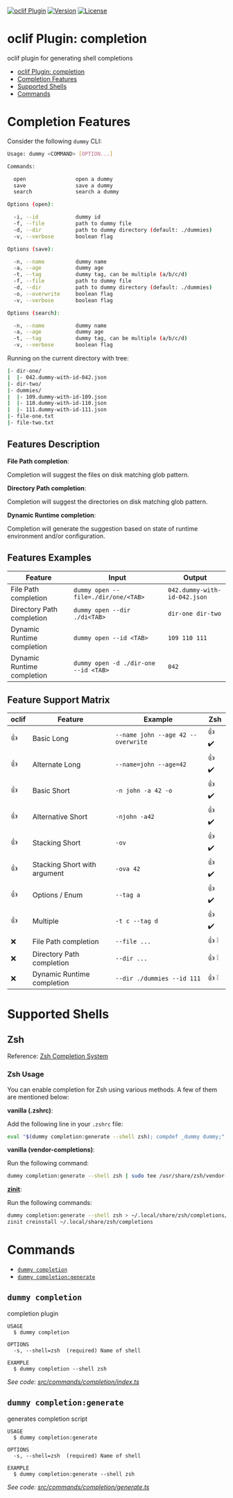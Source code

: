 [![oclif Plugin](https://img.shields.io/badge/oclif-plugin-brightgreen?style=for-the-badge)](https://oclif.io)
[![Version](https://img.shields.io/npm/v/oclif-plugin-completion?style=for-the-badge)](https://npmjs.org/package/oclif-plugin-completion)
[![License](https://img.shields.io/npm/l/oclif-plugin-completion?style=for-the-badge)](https://github.com/MunifTanjim/oclif-plugin-completion/blob/master/LICENSE)

# oclif Plugin: completion

oclif plugin for generating shell completions

<!-- toc -->

- [oclif Plugin: completion](#oclif-plugin-completion)
- [Completion Features](#completion-features)
- [Supported Shells](#supported-shells)
- [Commands](#commands)
<!-- tocstop -->

# Completion Features

Consider the following `dummy` CLI:

```sh
Usage: dummy <COMMAND> [OPTION...]

Commands:

  open                open a dummy
  save                save a dummy
  search              search a dummy

Options (open):

  -i, --id            dummy id
  -f, --file          path to dummy file
  -d, --dir           path to dummy directory (default: ./dummies)
  -v, --verbose       boolean flag

Options (save):

  -n, --name          dummy name
  -a, --age           dummy age
  -t, --tag           dummy tag, can be multiple (a/b/c/d)
  -f, --file          path to dummy file
  -d, --dir           path to dummy directory (default: ./dummies)
  -o, --overwrite     boolean flag
  -v, --verbose       boolean flag

Options (search):

  -n, --name          dummy name
  -a, --age           dummy age
  -t, --tag           dummy tag, can be multiple (a/b/c/d)
  -v, --verbose       boolean flag
```

Running on the current directory with tree:

```sh
|- dir-one/
|  |- 042.dummy-with-id-042.json
|- dir-two/
|- dummies/
|  |- 109.dummy-with-id-109.json
|  |- 110.dummy-with-id-110.json
|  |- 111.dummy-with-id-111.json
|- file-one.txt
|- file-two.txt
```

## Features Description

**File Path completion**:

Completion will suggest the files on disk matching glob pattern.

**Directory Path completion**:

Completion will suggest the directories on disk matching glob pattern.

**Dynamic Runtime completion**:

Completion will generate the suggestion based on state of runtime environment and/or configuration.

## Features Examples

| Feature                    | Input                                | Output                       |
| -------------------------- | ------------------------------------ | ---------------------------- |
| File Path completion       | `dummy open --file=./dir/one/<TAB>`  | `042.dummy-with-id-042.json` |
| Directory Path completion  | `dummy open --dir ./di<TAB>`         | `dir-one dir-two`            |
| Dynamic Runtime completion | `dummy open --id <TAB>`              | `109 110 111`                |
| Dynamic Runtime completion | `dummy open -d ./dir-one --id <TAB>` | `042`                        |

## Feature Support Matrix

| oclif | Feature                      | Example                            | Zsh                     |
| ----- | ---------------------------- | ---------------------------------- | ----------------------- |
| :+1:  | Basic Long                   | `--name john --age 42 --overwrite` | :+1: :heavy_check_mark: |
| :+1:  | Alternate Long               | `--name=john --age=42`             | :+1: :heavy_check_mark: |
| :+1:  | Basic Short                  | `-n john -a 42 -o`                 | :+1: :heavy_check_mark: |
| :+1:  | Alternative Short            | `-njohn -a42`                      | :+1: :heavy_check_mark: |
| :+1:  | Stacking Short               | `-ov`                              | :+1: :heavy_check_mark: |
| :+1:  | Stacking Short with argument | `-ova 42`                          | :+1: :heavy_check_mark: |
| :+1:  | Options / Enum               | `--tag a`                          | :+1: :heavy_check_mark: |
| :+1:  | Multiple                     | `-t c --tag d`                     | :+1: :heavy_check_mark: |
| :x:   | File Path completion         | `--file ...`                       | :+1: :grey_exclamation: |
| :x:   | Directory Path completion    | `--dir ...`                        | :+1: :grey_exclamation: |
| :x:   | Dynamic Runtime completion   | `--dir ./dummies --id 111`         | :+1: :grey_exclamation: |

# Supported Shells

## Zsh

Reference: [Zsh Completion System](http://zsh.sourceforge.net/Doc/Release/Completion-System.html)

### Zsh Usage

You can enable completion for Zsh using various methods. A few of them are mentioned below:

**vanilla (.zshrc)**:

Add the following line in your `.zshrc` file:

```sh
eval "$(dummy completion:generate --shell zsh); compdef _dummy dummy;"
```

**vanilla (vendor-completions)**:

Run the following command:

```sh
dummy completion:generate --shell zsh | sudo tee /usr/share/zsh/vendor-completions/_dummy
```

[**zinit**](https://github.com/zdharma/zinit):

Run the following commands:

```sh
dummy completion:generate --shell zsh > ~/.local/share/zsh/completions/_dummy
zinit creinstall ~/.local/share/zsh/completions
```

# Commands

<!-- commands -->

- [`dummy completion`](#dummy-completion)
- [`dummy completion:generate`](#dummy-completiongenerate)

## `dummy completion`

completion plugin

```
USAGE
  $ dummy completion

OPTIONS
  -s, --shell=zsh  (required) Name of shell

EXAMPLE
  $ dummy completion --shell zsh
```

_See code: [src/commands/completion/index.ts](https://github.com/MunifTanjim/oclif-plugin-completion/blob/master/src/commands/completion/index.ts)_

## `dummy completion:generate`

generates completion script

```
USAGE
  $ dummy completion:generate

OPTIONS
  -s, --shell=zsh  (required) Name of shell

EXAMPLE
  $ dummy completion:generate --shell zsh
```

_See code: [src/commands/completion/generate.ts](https://github.com/MunifTanjim/oclif-plugin-completion/blob/master/src/commands/completion/generate.ts)_

<!-- commandsstop -->
